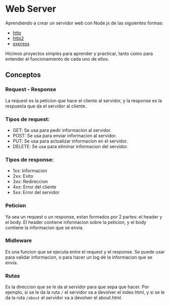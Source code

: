 # Web Server

Aprendiendo a crear un servidor web con Node.js de las siguientes formas:

- [http](http-server/README.md)
- [http2](http2-server/README.md)
- [express](express-server/README.md)

Hicimos proyectos simples para aprender y practicar, tanto como para entender el funcionamiento de cada uno de ellos.

## Conceptos
### Request - Response
La request es la peticion que hace el cliente al servidor, y la response es la respuesta que da el servidor al cliente. 

### Tipos de request:
- GET: Se usa para pedir informacion al servidor.
- POST: Se usa para enviar informacion al servidor.
- PUT: Se usa para actualizar informacion en el servidor.
- DELETE: Se usa para eliminar informacion del servidor.

### Tipos de response:
- 1xx: Informacion
- 2xx: Exito
- 3xx: Redireccion
- 4xx: Error del cliente
- 5xx: Error del servidor

### Peticion
Ya sea un request o un response, estan formados por 2 partes: el header y el body. El header contiene informacion sobre la peticion, y el body contiene la informacion que se envia.

### Midleware
Es una funcion que se ejecuta entre el request y el response. Se puede usar para validar informacion, o para hacer un log de la informacion que se envia.

### Rutas
Es la direccion que se le da al servidor para que sepa que hacer. Por ejemplo, si se le da la ruta `/` el servidor va a devolver el index.html, y si se le da la ruta `/about` el servidor va a devolver el about.html.
